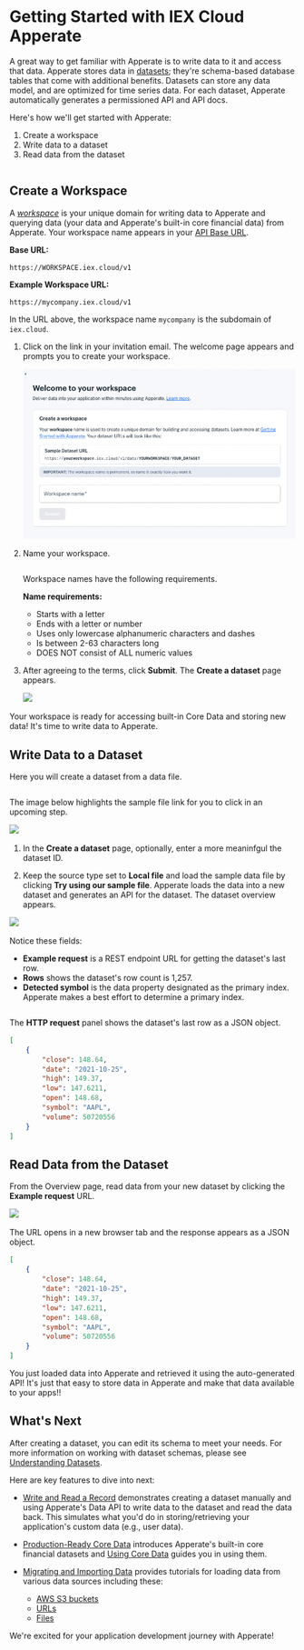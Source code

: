 # Getting Started with IEX Cloud Apperate

A great way to get familiar with Apperate is to write data to it and access that data. Apperate stores data in [datasets](../reference/glossary.md#dataset); they're schema-based database tables that come with additional benefits. Datasets can store any data model, and are optimized for time series data. For each dataset, Apperate automatically generates a permissioned API and API docs.

Here's how we'll get started with Apperate:

1. Create a workspace
1. Write data to a dataset
1. Read data from the dataset

``` {attention} If you don't already have an **IEX Cloud Apperate account**, create one [here](https://iexcloud.io/cloud-login#/register).
```

## Create a Workspace

A [*workspace*](../reference/glossary.md#workspace) is your unique domain for writing data to Apperate and querying data (your data and Apperate's built-in core financial data) from Apperate. Your workspace name appears in your [API Base URL](../interacting-with-your-data/apperate-api-basics.md).

**Base URL:**

```
https://WORKSPACE.iex.cloud/v1
```

**Example Workspace URL:**

```
https://mycompany.iex.cloud/v1
```

In the URL above, the workspace name `mycompany` is the subdomain of `iex.cloud`.

1. Click on the link in your invitation email. The welcome page appears and prompts you to create your workspace.

    ![](./getting-started-with-apperate/create-a-workspace.png)

1. Name your workspace.

    ``` {important} The workspace name is permanent, so make sure to name it exactly how you want it.
    ```

    Workspace names have the following requirements.

    **Name requirements:**

    - Starts with a letter
    - Ends with a letter or number
    - Uses only lowercase alphanumeric characters and dashes
    - Is between 2-63 characters long
    - DOES NOT consist of ALL numeric values

1. After agreeing to the terms, click **Submit**. The **Create a dataset** page appears.

    ![](./getting-started-with-apperate/create-a-dataset.png)

Your workspace is ready for accessing built-in Core Data and storing new data! It's time to write data to Apperate.

## Write Data to a Dataset

Here you will create a dataset from a data file.

``` {note} If you're not already in the **Create a dataset** page, click **Create a dataset** at the top right of the console. The **Create a dataset** page appears. 
```

The image below highlights the sample file link for you to click in an upcoming step.

![](./getting-started-with-apperate/try-our-sample-file.png)

1. In the **Create a dataset** page, optionally, enter a more meaninfgul the dataset ID.

1. Keep the source type set to **Local file** and load the sample data file by clicking **Try using our sample file**. Apperate loads the data into a new dataset and generates an API for the dataset. The dataset overview  appears.

![](./getting-started-with-apperate/sample-dataset-overview.png)

Notice these fields:

- **Example request** is a REST endpoint URL for getting the dataset's last row.
- **Rows** shows the dataset's row count is 1,257.
- **Detected symbol** is the data property designated as the primary index. Apperate makes a best effort to determine a primary index. 

``` {note} you can change the primary index and other parts of the dataset schema using the schema editor available by clicking **Edit schema**.
```

The **HTTP request** panel shows the dataset's last row as a JSON object.

```json
[
    {
        "close": 148.64,
        "date": "2021-10-25",
        "high": 149.37,
        "low": 147.6211,
        "open": 148.68,
        "symbol": "AAPL",
        "volume": 50720556
    }
]
```

## Read Data from the Dataset

From the Overview page, read data from your new dataset by clicking the **Example request** URL.

![](./getting-started-with-apperate/sample-dataset-example-request.png)

The URL opens in a new browser tab and the response appears as a JSON object.

```json
[
    {
        "close": 148.64,
        "date": "2021-10-25",
        "high": 149.37,
        "low": 147.6211,
        "open": 148.68,
        "symbol": "AAPL",
        "volume": 50720556
    }
]
```

You just loaded data into Apperate and retrieved it using the auto-generated API! It's just that easy to store data in Apperate and make that data available to your apps!!

## What's Next

After creating a dataset, you can edit its schema to meet your needs. For more information on working with dataset schemas, please see [Understanding Datasets](../managing-your-data/understanding-datasets.md).

Here are key features to dive into next:

- [Write and Read a Record](./write-and-read-a-record.md) demonstrates creating a dataset manually and using Apperate's Data API to write data to the dataset and read the data back. This simulates what you'd do in storing/retrieving your application's custom data (e.g., user data).

- [Production-Ready Core Data](./production-ready-core-data.md) introduces Apperate's built-in core financial datasets and [Using Core Data](../using-core-data.md) guides you in using them.

- [Migrating and Importing Data](../migrating-and-importing-data.md) provides tutorials for loading data from various data sources including these:

    - [AWS S3 buckets](../migrating-and-importing-data/loading-data-from-aws-s3.md)
    - [URLs](../migrating-and-importing-data/loading-data-from-a-url.md)
    - [Files](../migrating-and-importing-data/loading-data-from-a-file.md)

We're excited for your application development journey with Apperate!